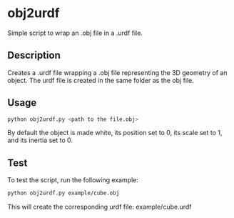# obj2urdf
Simple script to wrap an .obj file in a .urdf file.

## Description
Creates a .urdf file wrapping a .obj file representing
the 3D geometry of an object.
The urdf file is created in the same folder as the obj
file.

## Usage
```bash
python obj2urdf.py <path to the file.obj>
```
By default the object is made white, its position set
to 0, its scale set to 1, and its inertia set to 0.

## Test
To test the script, run the following example:
```bash
python obj2urdf.py example/cube.obj
```
This will create the corresponding urdf file:
example/cube.urdf